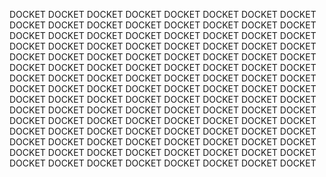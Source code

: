 DOCKET DOCKET DOCKET DOCKET DOCKET DOCKET DOCKET DOCKET DOCKET DOCKET DOCKET DOCKET DOCKET DOCKET DOCKET DOCKET DOCKET DOCKET DOCKET DOCKET DOCKET DOCKET DOCKET DOCKET DOCKET DOCKET DOCKET DOCKET DOCKET DOCKET DOCKET DOCKET DOCKET DOCKET DOCKET DOCKET DOCKET DOCKET DOCKET DOCKET DOCKET DOCKET DOCKET DOCKET DOCKET DOCKET DOCKET DOCKET DOCKET DOCKET DOCKET DOCKET DOCKET DOCKET DOCKET DOCKET DOCKET DOCKET DOCKET DOCKET DOCKET DOCKET DOCKET DOCKET DOCKET DOCKET DOCKET DOCKET DOCKET DOCKET DOCKET DOCKET DOCKET DOCKET DOCKET DOCKET DOCKET DOCKET DOCKET DOCKET DOCKET DOCKET DOCKET DOCKET DOCKET DOCKET DOCKET DOCKET DOCKET DOCKET DOCKET DOCKET DOCKET DOCKET DOCKET DOCKET DOCKET DOCKET DOCKET DOCKET DOCKET DOCKET DOCKET DOCKET DOCKET DOCKET DOCKET DOCKET DOCKET DOCKET DOCKET DOCKET DOCKET DOCKET DOCKET DOCKET DOCKET DOCKET DOCKET DOCKET 
